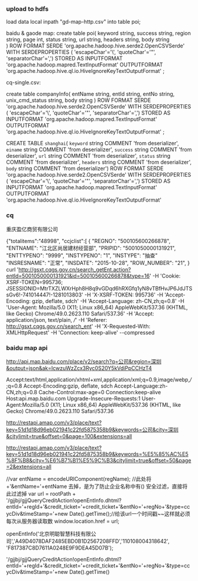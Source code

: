 ### upload to hdfs

 load data local inpath "gd-map-http.csv" into table poi;

baidu & gaode map:
create table poi(
    keyword string, 
    success string, 
    region string, 
    page int, 
    status string,
    url string,
    headers string,
    body string  
)
ROW FORMAT SERDE 
  'org.apache.hadoop.hive.serde2.OpenCSVSerde' 
WITH SERDEPROPERTIES ( 
  'escapeChar'='\\', 
  'quoteChar'='\"', 
  'separatorChar'=',') 
STORED AS INPUTFORMAT 
  'org.apache.hadoop.mapred.TextInputFormat' 
OUTPUTFORMAT 
  'org.apache.hadoop.hive.ql.io.HiveIgnoreKeyTextOutputFormat'
;

cq-single.csv:

create table companyInfo(
    entName string, 
    entId string, 
    entNo string, 
    unix_cmd_status string, 
    body string
)
ROW FORMAT SERDE 
  'org.apache.hadoop.hive.serde2.OpenCSVSerde' 
WITH SERDEPROPERTIES ( 
  'escapeChar'='\\', 
  'quoteChar'='\"', 
  'separatorChar'=',') 
STORED AS INPUTFORMAT 
  'org.apache.hadoop.mapred.TextInputFormat' 
OUTPUTFORMAT 
  'org.apache.hadoop.hive.ql.io.HiveIgnoreKeyTextOutputFormat'
;


CREATE TABLE `shanghai`(
  `keyword` string COMMENT 'from deserializer', 
  `einame` string COMMENT 'from deserializer', 
  `success` string COMMENT 'from deserializer', 
  `url` string COMMENT 'from deserializer', 
  `status` string COMMENT 'from deserializer', 
  `headers` string COMMENT 'from deserializer', 
  `body` string COMMENT 'from deserializer')
ROW FORMAT SERDE 
  'org.apache.hadoop.hive.serde2.OpenCSVSerde' 
WITH SERDEPROPERTIES ( 
  'escapeChar'='\\', 
  'quoteChar'='\"', 
  'separatorChar'=',') 
STORED AS INPUTFORMAT 
  'org.apache.hadoop.mapred.TextInputFormat' 
OUTPUTFORMAT 
  'org.apache.hadoop.hive.ql.io.HiveIgnoreKeyTextOutputFormat'

### cq

<a id="entname-button" class="ent-name ng-binding" ng-click="toGsGs(item.ENTNAME,item.REGNO,item.ENTTYPENO,item.PRIPID)" data-id="500103000017583" data-type="1130">重庆盈亿商贸有限公司</a>


{"totalitems":"48998", "ccjclist":[
{
  "REGNO": "500105600266878",
  "ENTNAME": "江北区尚居建材经营部",
  "PRIPID": "5001050000131921",
  "ENTTYPENO": "9999",
  "INSTYPENO": "1",
  "INSTYPE": "抽查"
  "INSRESNAME": "正常",
  "INSDATE": "2015-10-28",
  "ROW_NUMBER": "21",
}
curl 'http://gsxt.cqgs.gov.cn/search_getEnt.action?entId=5001050000131921&id=500105600266878&type=16' -H 'Cookie: XSRF-TOKEN=995736; JSESSIONID=MtrTXZLWXrHph8H8q9vGDqd6hRXGfq1yN8vTBfHvJP6JdJTSsGv6!-741014447!-1281013803' -H 'X-XSRF-TOKEN: 995736' -H 'Accept-Encoding: gzip, deflate, sdch' -H 'Accept-Language: zh-CN,zh;q=0.8' -H 'User-Agent: Mozilla/5.0 (X11; Linux x86_64) AppleWebKit/537.36 (KHTML, like Gecko) Chrome/49.0.2623.110 Safari/537.36' -H 'Accept: application/json, text/plain, */*' -H 'Referer: http://gsxt.cqgs.gov.cn/search_ent' -H 'X-Requested-With: XMLHttpRequest' -H 'Connection: keep-alive' --compressed


### baidu map api
http://api.map.baidu.com/place/v2/search?q=公司&region=深圳&output=json&ak=IcwzuWzZcx3Ryc0S20Y5kVdiPpCCHzT4

Accept:text/html,application/xhtml+xml,application/xml;q=0.9,image/webp,*/*;q=0.8
Accept-Encoding:gzip, deflate, sdch
Accept-Language:zh-CN,zh;q=0.8
Cache-Control:max-age=0
Connection:keep-alive
Host:api.map.baidu.com
Upgrade-Insecure-Requests:1
User-Agent:Mozilla/5.0 (X11; Linux x86_64) AppleWebKit/537.36 (KHTML, like Gecko) Chrome/49.0.2623.110 Safari/537.36


http://restapi.amap.com/v3/place/text?key=51d1d18d96eb021941c22fd5875358b9&keywords=公司&city=深圳&citylimit=true&offset=0&page=100&extensions=all


http://restapi.amap.com/v3/place/text?key=51d1d18d96eb021941c22fd5875358b9&keywords=%E5%85%AC%E5%8F%B8&city=%E6%B7%B1%E5%9C%B3&citylimit=true&offset=50&page=2&extensions=all


//var entName = encodeURIComponent(regName);  //此处将+'&entName='+entName 去掉，是为了防止企业名称中有() 安全过滤，直接将此过滤掉
var url = rootPath + '/gjjbj/gjjQueryCreditAction!openEntInfo.dhtml?entId='+regId+'&credit_ticket='+credit_ticket+'&entNo='+regNo+'&type=ccycDiv&timeStamp='+new Date().getTime();//给该url一个时间戳~~这样就必须每次从服务器读取数 
window.location.href = url;

openEntInfo('北京明聪智慧科技有限公司','A49D4078DAF2485EBD0B1D2567208FFD','110108004318642', 'F817387C8D7611A0248E9F9DEA45D07B');

'/gjjbj/gjjQueryCreditAction!openEntInfo.dhtml?entId='+regId+'&credit_ticket='+credit_ticket+'&entNo='+regNo+'&type=ccycDiv&timeStamp='+new Date().getTime()